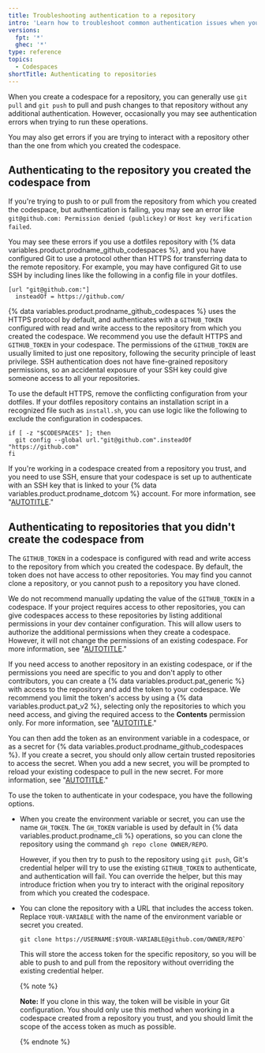 ```yaml
---
title: Troubleshooting authentication to a repository
intro: 'Learn how to troubleshoot common authentication issues when you clone, push to, or pull from a repository in a codespace.'
versions:
  fpt: '*'
  ghec: '*'
type: reference
topics:
  - Codespaces
shortTitle: Authenticating to repositories
---
```


When you create a codespace for a repository, you can generally use `git pull` and `git push` to pull and push changes to that repository without any additional authentication. However, occasionally you may see authentication errors when trying to run these operations.

You may also get errors if you are trying to interact with a repository other than the one from which you created the codespace.

## Authenticating to the repository you created the codespace from

If you're trying to push to or pull from the repository from which you created the codespace, but authentication is failing, you may see an error like `git@github.com: Permission denied (publickey)` or `Host key verification failed`.

You may see these errors if you use a dotfiles repository with {% data variables.product.prodname_github_codespaces %}, and you have configured Git to use a protocol other than HTTPS for transferring data to the remote repository. For example, you may have configured Git to use SSH by including lines like the following in a config file in your dotfiles.

```shell
[url "git@github.com:"]
  insteadOf = https://github.com/
```

{% data variables.product.prodname_github_codespaces %} uses the HTTPS protocol by default, and authenticates with a `GITHUB_TOKEN` configured with read and write access to the repository from which you created the codespace. We recommend you use the default HTTPS and `GITHUB_TOKEN` in your codespace. The permissions of the `GITHUB_TOKEN` are usually limited to just one repository, following the security principle of least privilege. SSH authentication does not have fine-grained repository permissions, so an accidental exposure of your SSH key could give someone access to all your repositories.

To use the default HTTPS, remove the conflicting configuration from your dotfiles. If your dotfiles repository contains an installation script in a recognized file such as `install.sh`, you can use logic like the following to exclude the configuration in codespaces.

```shell
if [ -z "$CODESPACES" ]; then
  git config --global url."git@github.com".insteadOf "https://github.com"
fi
```

If you're working in a codespace created from a repository you trust, and you need to use SSH, ensure that your codespace is set up to authenticate with an SSH key that is linked to your {% data variables.product.prodname_dotcom %} account. For more information, see "[AUTOTITLE](/authentication/connecting-to-github-with-ssh/generating-a-new-ssh-key-and-adding-it-to-the-ssh-agent)."

## Authenticating to repositories that you didn't create the codespace from

The `GITHUB_TOKEN` in a codespace is configured with read and write access to the repository from which you created the codespace. By default, the token does not have access to other repositories. You may find you cannot clone a repository, or you cannot push to a repository you have cloned.

We do not recommend manually updating the value of the `GITHUB_TOKEN` in a codespace. If your project requires access to other repositories, you can give codespaces access to these repositories by listing additional permissions in your dev container configuration. This will allow users to authorize the additional permissions when they create a codespace. However, it will not change the permissions of an existing codespace. For more information, see "[AUTOTITLE](/codespaces/managing-your-codespaces/managing-repository-access-for-your-codespaces)."

If you need access to another repository in an existing codespace, or if the permissions you need are specific to you and don't apply to other contributors, you can create a {% data variables.product.pat_generic %} with access to the repository and add the token to your codespace. We recommend you limit the token's access by using a {% data variables.product.pat_v2 %}, selecting only the repositories to which you need access, and giving the required access to the **Contents** permission only. For more information, see "[AUTOTITLE](/authentication/keeping-your-account-and-data-secure/managing-your-personal-access-tokens#creating-a-fine-grained-personal-access-token)."

You can then add the token as an environment variable in a codespace, or as a secret for {% data variables.product.prodname_github_codespaces %}. If you create a secret, you should only allow certain trusted repositories to access the secret. When you add a new secret, you will be prompted to reload your existing codespace to pull in the new secret. For more information, see "[AUTOTITLE](/codespaces/managing-your-codespaces/managing-your-account-specific-secrets-for-github-codespaces)."

To use the token to authenticate in your codespace, you have the following options.

- When you create the environment variable or secret, you can use the name `GH_TOKEN`. The `GH_TOKEN` variable is used by default in {% data variables.product.prodname_cli %} operations, so you can clone the repository using the command `gh repo clone OWNER/REPO`.

  However, if you then try to push to the repository using `git push`, Git's credential helper will try to use the existing `GITHUB_TOKEN` to authenticate, and authentication will fail. You can override the helper, but this may introduce friction when you try to interact with the original repository from which you created the codespace.
- You can clone the repository with a URL that includes the access token. Replace `YOUR-VARIABLE` with the name of the environment variable or secret you created.

  ```shell
  git clone https://USERNAME:$YOUR-VARIABLE@github.com/OWNER/REPO`
  ```

  This will store the access token for the specific repository, so you will be able to push to and pull from the repository without overriding the existing credential helper.

  {% note %}

  **Note:** If you clone in this way, the token will be visible in your Git configuration. You should only use this method when working in a codespace created from a repository you trust, and you should limit the scope of the access token as much as possible.

  {% endnote %}
